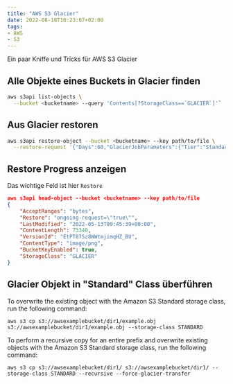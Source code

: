 ```yaml
---
title: "AWS S3 Glacier"
date: 2022-08-18T10:23:07+02:00
tags:
- AWS
- S3
---
```


Ein paar Kniffe und Tricks für AWS S3 Glacier

<!--more-->

## Alle Objekte eines Buckets in Glacier finden

```bash
aws s3api list-objects \
  --bucket <bucketname> --query 'Contents[?StorageClass==`GLACIER`]'`
```

## Aus Glacier restoren

```bash
aws s3api restore-object --bucket <bucketname> --key path/to/file \
  --restore-request '{"Days":60,"GlacierJobParameters":{"Tier":"Standard"}}'
```

## Restore Progress anzeigen

Das wichtige Feld ist hier `Restore`

```json
aws s3api head-object --bucket <bucketname> --key path/to/file
{
    "AcceptRanges": "bytes",
    "Restore": "ongoing-request=\"true\"",
    "LastModified": "2022-05-13T09:45:39+00:00",
    "ContentLength": 73340,
    "VersionId": "EtPT875z8WWtmjimqHZ_BU",
    "ContentType": "image/png",
    "BucketKeyEnabled": true,
    "StorageClass": "GLACIER"
}
```

## Glacier Objekt in "Standard" Class überführen

To overwrite the existing object with the Amazon S3 Standard storage class, run the following command:

    aws s3 cp s3://awsexamplebucket/dir1/example.obj s3://awsexamplebucket/dir1/example.obj --storage-class STANDARD

To perform a recursive copy for an entire prefix and overwrite existing objects with the Amazon S3 Standard storage class, run the following command:

    aws s3 cp s3://awsexamplebucket/dir1/ s3://awsexamplebucket/dir1/ --storage-class STANDARD --recursive --force-glacier-transfer


